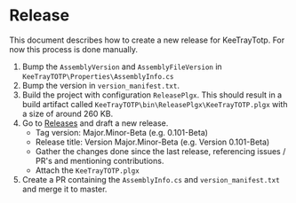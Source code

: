 # Release

This document describes how to create a new release for KeeTrayTotp.
For now this process is done manually.

1. Bump the `AssemblyVersion` and `AssemblyFileVersion` in `KeeTrayTOTP\Properties\AssemblyInfo.cs`
2. Bump the version in `version_manifest.txt`. 
3. Build the project with configuration `ReleasePlgx`. This should result in a build artifact called `KeeTrayTOTP\bin\ReleasePlgx\KeeTrayTOTP.plgx` with a size of around 260 KB.
4. Go to [Releases](https://github.com/victor-rds/KeeTrayTOTP/releases) and draft a new release.
   * Tag version:	Major.Minor-Beta (e.g. 0.101-Beta)
   * Release title: Version Major.Minor-Beta (e.g. Version 0.101-Beta)
   * Gather the changes done since the last release, referencing issues / PR's and mentioning contributions.
   * Attach the `KeeTrayTOTP.plgx`
5. Create a PR containing the `AssemblyInfo.cs` and `version_manifest.txt` and merge it to master.